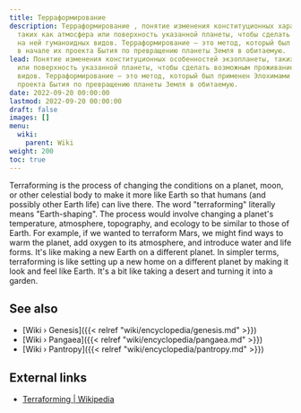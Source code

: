 ```yaml
---
title: Терраформирование
description: Терраформирование , понятие изменения конституционных характеристик экзопланеты,
  таких как атмосфера или поверхность указанной планеты, чтобы сделать возможным проживание
  на ней гуманоидных видов. Терраформирование — это метод, который был применен Элохимами
  в начале их проекта Бытия по превращению планеты Земля в обитаемую.
lead: Понятие изменения конституционных особенностей экзопланеты, таких как атмосфера
  или поверхность указанной планеты, чтобы сделать возможным проживание на ней гуманоидных
  видов. Терраформирование — это метод, который был применен Элохимами в начале их
  проекта Бытия по превращению планеты Земля в обитаемую.
date: 2022-09-20 00:00:00
lastmod: 2022-09-20 00:00:00
draft: false
images: []
menu:
  wiki:
    parent: Wiki
weight: 200
toc: true
---
```


Terraforming is the process of changing the conditions on a planet, moon, or other celestial body to make it more like Earth so that humans (and possibly other Earth life) can live there. The word "terraforming" literally means "Earth-shaping". The process would involve changing a planet's temperature, atmosphere, topography, and ecology to be similar to those of Earth. For example, if we wanted to terraform Mars, we might find ways to warm the planet, add oxygen to its atmosphere, and introduce water and life forms. It's like making a new Earth on a different planet. In simpler terms, terraforming is like setting up a new home on a different planet by making it look and feel like Earth. It's a bit like taking a desert and turning it into a garden.

## See also

- [Wiki › Genesis]({{< relref "wiki/encyclopedia/genesis.md" >}})
- [Wiki › Pangaea]({{< relref "wiki/encyclopedia/pangaea.md" >}})
- [Wiki › Pantropy]({{< relref "wiki/encyclopedia/pantropy.md" >}})

## External links

- [Terraforming | Wikipedia](https://en.wikipedia.org/wiki/Terraforming)